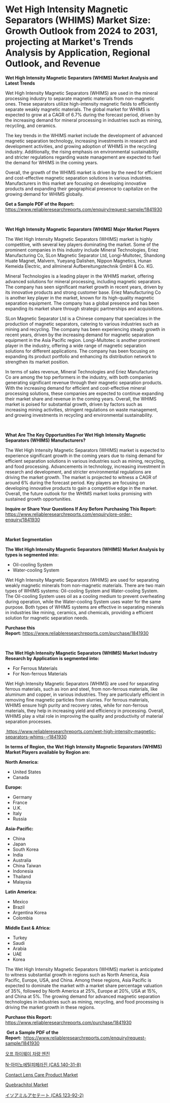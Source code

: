 <p><h1>Wet High Intensity Magnetic Separators (WHIMS) Market Size: Growth Outlook from 2024 to 2031, projecting at Market's Trends Analysis by Application, Regional Outlook, and Revenue</h1></p><p><strong>Wet High Intensity Magnetic Separators (WHIMS) Market Analysis and Latest Trends</strong></p>
<p><p>Wet High Intensity Magnetic Separators (WHIMS) are used in the mineral processing industry to separate magnetic materials from non-magnetic ones. These separators utilize high-intensity magnetic fields to efficiently separate weakly magnetic materials. The global market for WHIMS is expected to grow at a CAGR of 6.7% during the forecast period, driven by the increasing demand for mineral processing in industries such as mining, recycling, and ceramics.</p><p>The key trends in the WHIMS market include the development of advanced magnetic separation technology, increasing investments in research and development activities, and growing adoption of WHIMS in the recycling industry. Additionally, the rising emphasis on environmental sustainability and stricter regulations regarding waste management are expected to fuel the demand for WHIMS in the coming years.</p><p>Overall, the growth of the WHIMS market is driven by the need for efficient and cost-effective magnetic separation solutions in various industries. Manufacturers in this market are focusing on developing innovative products and expanding their geographical presence to capitalize on the growing demand for WHIMS globally.</p></p>
<p><strong>Get a Sample PDF of the Report:&nbsp;</strong> <a href="https://www.reliableresearchreports.com/enquiry/request-sample/1841930">https://www.reliableresearchreports.com/enquiry/request-sample/1841930</a></p>
<p>&nbsp;</p>
<p><strong>Wet High Intensity Magnetic Separators (WHIMS) Major Market Players</strong></p>
<p><p>The Wet High Intensity Magnetic Separators (WHIMS) market is highly competitive, with several key players dominating the market. Some of the prominent companies in this industry include Mineral Technologies, Eriez Manufacturing Co, SLon Magnetic Separator Ltd, Longi-Multotec, Shandong Huate Magnet, Malvern, Yueyang Dalishen, Nippon Magnetics, Hunan Kemeida Electric, and allmineral Aufbereitungstechnik GmbH & Co. KG.</p><p>Mineral Technologies is a leading player in the WHIMS market, offering advanced solutions for mineral processing, including magnetic separators. The company has seen significant market growth in recent years, driven by its innovative products and strong customer base. Eriez Manufacturing Co is another key player in the market, known for its high-quality magnetic separation equipment. The company has a global presence and has been expanding its market share through strategic partnerships and acquisitions.</p><p>SLon Magnetic Separator Ltd is a Chinese company that specializes in the production of magnetic separators, catering to various industries such as mining and recycling. The company has been experiencing steady growth in recent years, driven by the increasing demand for magnetic separation equipment in the Asia Pacific region. Longi-Multotec is another prominent player in the industry, offering a wide range of magnetic separation solutions for different applications. The company has been focusing on expanding its product portfolio and enhancing its distribution network to strengthen its market position.</p><p>In terms of sales revenue, Mineral Technologies and Eriez Manufacturing Co are among the top performers in the industry, with both companies generating significant revenue through their magnetic separation products. With the increasing demand for efficient and cost-effective mineral processing solutions, these companies are expected to continue expanding their market share and revenue in the coming years. Overall, the WHIMS market is poised for substantial growth, driven by factors such as increasing mining activities, stringent regulations on waste management, and growing investments in recycling and environmental sustainability.</p></p>
<p>&nbsp;</p>
<p><strong>What Are The Key Opportunities For Wet High Intensity Magnetic Separators (WHIMS) Manufacturers?</strong></p>
<p><p>The Wet High Intensity Magnetic Separators (WHIMS) market is expected to experience significant growth in the coming years due to rising demand for efficient separation solutions in various industries such as mining, recycling, and food processing. Advancements in technology, increasing investment in research and development, and stricter environmental regulations are driving the market growth. The market is projected to witness a CAGR of around 6% during the forecast period. Key players are focusing on developing innovative products to gain a competitive edge in the market. Overall, the future outlook for the WHIMS market looks promising with sustained growth opportunities.</p></p>
<p><strong>Inquire or Share Your Questions If Any Before Purchasing This Report:</strong> <a href="https://www.reliableresearchreports.com/enquiry/pre-order-enquiry/1841930">https://www.reliableresearchreports.com/enquiry/pre-order-enquiry/1841930</a></p>
<p>&nbsp;</p>
<p><strong>Market Segmentation</strong></p>
<p><strong>The Wet High Intensity Magnetic Separators (WHIMS) Market Analysis by types is segmented into:</strong></p>
<p><ul><li>Oil-cooling System</li><li>Water-cooling System</li></ul></p>
<p><p>Wet High Intensity Magnetic Separators (WHIMS) are used for separating weakly magnetic minerals from non-magnetic materials. There are two main types of WHIMS systems: Oil-cooling System and Water-cooling System. The Oil-cooling System uses oil as a cooling medium to prevent overheating during operation, while the Water-cooling System uses water for the same purpose. Both types of WHIMS systems are effective in separating minerals in industries like mining, ceramics, and chemicals, providing a efficient solution for magnetic separation needs.</p></p>
<p><strong>Purchase this Report:&nbsp;</strong><a href="https://www.reliableresearchreports.com/purchase/1841930">https://www.reliableresearchreports.com/purchase/1841930</a></p>
<p>&nbsp;</p>
<p><strong>The Wet High Intensity Magnetic Separators (WHIMS) Market Industry Research by Application is segmented into:</strong></p>
<p><ul><li>For Ferrous Materials</li><li>For Non-ferrous Materials</li></ul></p>
<p><p>Wet High Intensity Magnetic Separators (WHIMS) are used for separating ferrous materials, such as iron and steel, from non-ferrous materials, like aluminum and copper, in various industries. They are particularly efficient in removing fine magnetic particles from slurries. For ferrous materials, WHIMS ensure high purity and recovery rates, while for non-ferrous materials, they help in increasing yield and efficiency in processing. Overall, WHIMS play a vital role in improving the quality and productivity of material separation processes.</p></p>
<p><a href="https://www.reliableresearchreports.com/wet-high-intensity-magnetic-separators-whims--r1841930">&nbsp;https://www.reliableresearchreports.com/wet-high-intensity-magnetic-separators-whims--r1841930</a></p>
<p><strong>In terms of Region, the Wet High Intensity Magnetic Separators (WHIMS) Market Players available by Region are:</strong></p>
<p>
    <p> <strong> North America: </strong>
        <ul>
            <li>United States</li>
            <li>Canada</li>
        </ul>
        </p> 
    <p> <strong> Europe: </strong>
        <ul>
            <li>Germany</li>
            <li>France</li>
            <li>U.K.</li>
            <li>Italy</li>
            <li>Russia</li>
        </ul>
        </p> 
    <p> <strong> Asia-Pacific: </strong>
        <ul>
            <li>China</li>
            <li>Japan</li>
            <li>South Korea</li>
            <li>India</li>
            <li>Australia</li>
            <li>China Taiwan</li>
            <li>Indonesia</li>
            <li>Thailand</li>
            <li>Malaysia</li>
        </ul>
        </p> 
    <p> <strong> Latin America: </strong>
        <ul>
            <li>Mexico</li>
            <li>Brazil</li>
            <li>Argentina Korea</li>
            <li>Colombia</li>
        </ul>
        </p> 
    <p> <strong> Middle East & Africa: </strong>
        <ul>
            <li>Turkey</li>
            <li>Saudi</li>
            <li>Arabia</li>
            <li>UAE</li>
            <li>Korea</li>
        </ul>
    </p>
    </p>
<p><p>The Wet High Intensity Magnetic Separators (WHIMS) market is anticipated to witness substantial growth in regions such as North America, Asia Pacific, Europe, USA, and China. Among these regions, Asia Pacific is expected to dominate the market with a market share percentage valuation of 35%, followed by North America at 25%, Europe at 20%, USA at 15%, and China at 5%. The growing demand for advanced magnetic separation technologies in industries such as mining, recycling, and food processing is driving the market growth in these regions.</p></p>
<p><strong>Purchase this Report: </strong><a href="https://www.reliableresearchreports.com/purchase/1841930">https://www.reliableresearchreports.com/purchase/1841930</a></p>
<p>&nbsp;<strong>Get a Sample PDF of the Report:&nbsp;&nbsp;</strong><a href="https://www.reliableresearchreports.com/enquiry/request-sample/1841930">https://www.reliableresearchreports.com/enquiry/request-sample/1841930</a></p>
<p><strong></strong></p>
<p><p><a href="https://github.com/vskv4779xr1/Market-Research-Report-List-3/blob/main/8055385101379.md">오프 하이웨이 차량 엔진</a></p><p><a href="https://github.com/CliftonFisher9067/Market-Research-Report-List-2/blob/main/6420001101380.md">N-아미노에틸피페라진 (CAS 140-31-8)</a></p><p><a href="https://github.com/whpnbwim9/Market-Research-Report-List-1/blob/main/contact-lens-care-product-market.md">Contact Lens Care Product Market</a></p><p><a href="https://www.linkedin.com/pulse/exploring-quebrachitol-market-dynamics-global-trends-5h2fe">Quebrachitol Market</a></p><p><a href="https://github.com/NikitaBruen/Market-Research-Report-List-1/blob/main/6255577122302.md">イソアミルアセテート (CAS 123-92-2)</a></p></p>